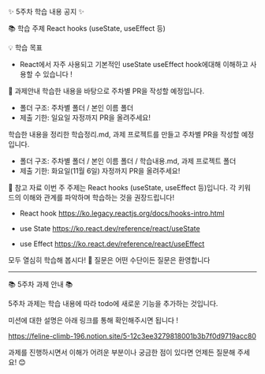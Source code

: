 ✨ 5주차 학습 내용 공지 ✨

📚 학습 주제
React hooks (useState, useEffect 등)

💡 학습 목표
* React에서 자주 사용되고 기본적인 useState useEffect hook에대해 이해하고 사용할 수 있습니다 !

📝 과제안내
학습한 내용을 바탕으로 주차별 PR을 작성할 예정입니다.
* 폴더 구조: 주차별 폴더 / 본인 이름 폴더
* 제출 기한: 일요일 자정까지 PR을 올려주세요!

학습한 내용을 정리한 학습정리.md, 과제 프로젝트를 만들고 주차별 PR을 작성할 예정입니다.
* 폴더 구조: 주차별 폴더 / 본인 이름 폴더 / 학습내용.md, 과제 프로젝트 폴더
* 제출 기한: 화요일(11월 6일) 자정까지 PR을 올려주세요!

🔗 참고 자료
이번 주 주제는 React hooks (useState, useEffect 등)입니다. 각 키워드의 이해와 관계를 파악하며 학습하는 것을 권장드립니다!
- React hook
https://ko.legacy.reactjs.org/docs/hooks-intro.html

- use State
https://ko.react.dev/reference/react/useState

- use Effect
https://ko.react.dev/reference/react/useEffect

모두 열심히 학습해 봅시다! 🚀
질문은 어떤 수단이든 질문은 환영합니다 

---

📚 5주차 과제 안내 📚

5주차 과제는 학습 내용에 따라 todo에 새로운 기능을 추가하는 것입니다.

미션에 대한 설명은 아래 링크를 통해 확인해주시면 됩니다 !

https://feline-climb-196.notion.site/5-12c3ee3279818001b3b7f0d9719acc80


과제를 진행하시면서 이해가 어려운 부분이나 궁금한 점이 있다면 언제든 질문해 주세요! 😊